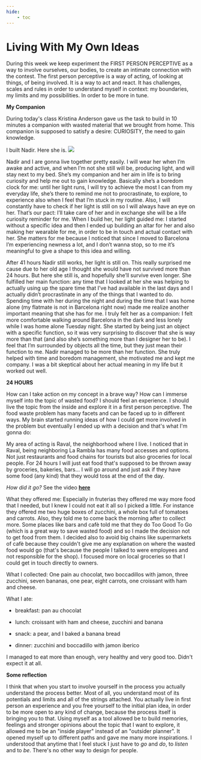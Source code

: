 ```yaml
---
hide:
    - toc
---
```


# Living With My Own Ideas

During this week we keep experiment the FIRST PERSON PERCEPTIVE as a way to involve ourselves, our bodies, to create an intimate connection with the contest. The first person perceptive is a way of acting, of looking at things, of being involved. It is a way to act and react. It has challenges, scales and rules in order to understand myself in context: my boundaries, my limits and my possibilities. In order to be more in tune.




**My Companion**

During today's class Kristina Anderson gave us the task to build in 10 minutes a companion with wasted material that we brought from home. This companion is supposed to satisfy a desire: CURIOSITY, the need to gain knowledge.

I built Nadir. Here she is.
![](../../images/Ideas/nadir.jpg)

Nadir and I are gonna live together pretty easily. I will wear her when I’m awake and active, and when I’m not she still will be, producing light, and will stay next to my bed.
She’s my companion and her aim in life is to bring curiosity and help me out to gain knowledge. Basically she’s a boredom clock for me: until her light runs, I will try to achieve the most I can from my everyday life, she’s there to remind me not to procrastinate, to explore, to experience also when I feel that I’m stuck in my routine. Also, I will constantly have to check if her light is still on so I will always have an eye on her. That’s our pact: I’ll take care of her and in exchange she will be a life curiosity reminder for me.
When I build her, her light guided me: I started without a specific idea and then I ended up building an altar for her and also making her wearable for me, in order to be in touch and actual contact with her. She matters for me because I noticed that since I moved to Barcelona I’m experiencing newness a lot, and I don’t wanna stop, so to me it’s meaningful to give a shape to this idea and willing.


After 41 hours Nadir still works, her light is still on. This really surprised me cause due to her old age I thought she would have not survived more than 24 hours. But here she still is, and hopefully she’ll survive even longer.
She fulfilled her main function: any time that I looked at her she was helping to actually using up the spare time that I’ve had available in the last days and I actually didn’t procrastinate in any of the things that I wanted to do.
Spending time with her during the night and during the time that I was home alone (my flatmate is not in Barcelona right now) made me realize another important meaning that she has for me. I truly felt her as a companion: I felt more comfortable walking around Barcelona in the dark and less lonely while I was home alone Tuesday night. She started by being just an object with a specific function, so it was very surprising to discover that she is way more than that (and also she’s something more than I designer her to be). I feel that I’m surrounded by objects all the time, but they just mean their function to me. Nadir managed to be more than her function.
She truly helped with time and boredom management, she motivated me and kept me company. I was a bit skeptical about her actual meaning in my life but it worked out well.






**24 HOURS**

How can I take action on my concept in a brave way? How can I immerse myself into the topic of wasted food? I should feel an experience. I should live the topic from the inside and explore it in a first person perceptive.
The food waste problem has many facets and can be faced up to in different ways. My brain started running ideas of how I could get more involved in the problem but eventually I ended up with a decision and that's what I'm gonna do:

My area of acting is Raval, the neighborhood where I live. I noticed that in Raval, being neighboring La Rambla has many food accesses and options. Not just restaurants and food chains for tourists but also groceries for local people.
For 24 hours I will just eat food that's supposed to be thrown away by groceries, bakeries, bars... I will go around and just ask if they have some food (any kind) that they would toss at the end of the day.

*How did it go?*
See the video **[here](https://vimeo.com/770430712)**



What they offered me:
Especially in fruterias they offered me way more food that I needed, but I knew I could not eat it all so I picked a little. For instance they offered me two huge boxes of zucchini, a whole box full of tomatoes and carrots. Also, they told me to come back the morning after to collect more.
Some places like bars and cafè told me that they do Too Good To Go (which is a great way to save wasted food) and so I made the decision not to get food from them. I decided also to avoid big chains like supermarkets of cafè because they couldn't give me any explanation on where the wasted food would go (that's because the people I talked to were employees and not responsible for the shop).
I focused more on local groceries so that I could get in touch directly to owners.


What I collected:
One pain au chocolat, two boccadillos with jamon, three zucchini, seven bananas, one pear, eight carrots, one croissant with ham and cheese.

What I ate:

- breakfast: pan au chocolat

- lunch: croissant with ham and cheese, zucchini and banana

- snack: a pear, and I baked a banana bread

- dinner: zucchini and boccadillo with jamon iberico


I managed to eat more than enough, very healthy and very good too.
Didn't expect it at all.


**Some reflection**

I think that when you start to involve yourself in the process you actually understand the process better. Most of all, you understand most of its potentials and limits and all of the strings attached. You actually live in first person an experience and you free yourself to the initial plan idea, in order to be more open to any kind of change, because the process itself is bringing you to that. Using myself as a tool allowed be to build memories, feelings and stronger opinions about the topic that I want to explore, it allowed me to be an "inside player" instead of an "outsider planner". It opened myself up to different paths and gave me many more inspirations. I understood that anytime that I feel stuck I just have to *go* and *do*, to *listen* and to *be*. There's no other way to design for people.
